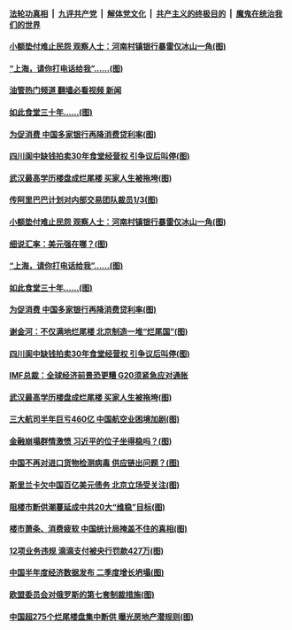 ####  [法轮功真相](../../../../basic/blob/master/README.md?t=07181731) &nbsp;|&nbsp; [九评共产党](../../../../9ping.md/blob/master/README.md?t=07181731) &nbsp;|&nbsp; [解体党文化](../../../../jtdwh.md/blob/master/README.md?t=07181731)  &nbsp;|&nbsp; [共产主义的终极目的](../../../../gczydzjmd.md/blob/master/README.md?t=07181731) &nbsp;|&nbsp; [魔鬼在统治我们的世界](../../../../mgztzwmdsj.md/blob/master/README.md?t=07181731) 

#### [小额垫付难止民怨 观察人士：河南村镇银行暴雷仅冰山一角(图)](../pages/p5/1012016.md?t=07181731) 

#### [“上海，请你打电话给我”……(图)](../pages/p5/1012005.md?t=07181731) 

#### [油管热门频道 翻墙必看视频 新闻](http://45.76.130.85:81/youtube.html?07181731)

#### [如此食堂三十年……(图)](../pages/p5/1012000.md?t=07181731) 

#### [为促消费 中国多家银行再降消费贷利率(图)](../pages/p5/1011980.md?t=07181731) 

#### [四川阆中缺钱拍卖30年食堂经营权 引争议后叫停(图)](../pages/p5/1011975.md?t=07181731) 

#### [武汉最高学历楼盘成烂尾楼 买家人生被拖垮(图)](../pages/p5/1011933.md?t=07181731) 

#### [传阿里巴巴计划对内部交易团队裁员1/3(图)](../pages/p5/1012030.md?t=07181731) 

#### [小额垫付难止民怨 观察人士：河南村镇银行暴雷仅冰山一角(图)](../pages/p5/1012016.md?t=07181731) 

#### [细说汇率：美元强在哪？(图)](../pages/p5/1012010.md?t=07181731) 

#### [“上海，请你打电话给我”……(图)](../pages/p5/1012005.md?t=07181731) 

#### [如此食堂三十年……(图)](../pages/p5/1012000.md?t=07181731) 

#### [为促消费 中国多家银行再降消费贷利率(图)](../pages/p5/1011980.md?t=07181731) 

#### [谢金河：不仅满地烂尾楼 北京制造一堆“烂尾国”(图)](../pages/p5/1011978.md?t=07181731) 

#### [四川阆中缺钱拍卖30年食堂经营权 引争议后叫停(图)](../pages/p5/1011975.md?t=07181731) 

#### [IMF总裁：全球经济前景恐更糟 G20须紧急应对通胀](../pages/p5/1011936.md?t=07181731) 

#### [武汉最高学历楼盘成烂尾楼 买家人生被拖垮(图)](../pages/p5/1011933.md?t=07181731) 

#### [三大航司半年巨亏460亿 中国航空业困境加剧(图)](../pages/p5/1011923.md?t=07181731) 

#### [金融崩塌群情激愤 习近平的位子坐得稳吗？(图)](../pages/p5/1011907.md?t=07181731) 

#### [中国不再对进口货物检测病毒 供应链出问题？(图)](../pages/p5/1011901.md?t=07181731) 

#### [斯里兰卡欠中国百亿美元债务 北京立场受关注(图)](../pages/p5/1011899.md?t=07181731) 

#### [阻楼市断供潮蔓延成中共20大“维稳”目标(图)](../pages/p5/1011897.md?t=07181731) 

#### [楼市萧条、消费疲软 中国统计局掩盖不住的真相(图)](../pages/p5/1011862.md?t=07181731) 

#### [12项业务违规 滴滴支付被央行罚款427万(图)](../pages/p5/1011861.md?t=07181731) 

#### [中国半年度经济数据发布 二季度增长坍塌(图)](../pages/p5/1011829.md?t=07181731) 

#### [欧盟委员会对俄罗斯的第七套制裁措施(图)](../pages/p5/1011828.md?t=07181731) 

#### [中国超275个烂尾楼盘集中断供 曝光房地产潜规则(图)](../pages/p5/1011818.md?t=07181731) 

<img src='http://gfw-breaker.win/goodnews/indexes/p5.md' width='0px' height='0px'/>
